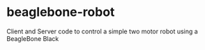 beaglebone-robot
================

Client and Server code to control a simple two motor robot using a BeagleBone Black
